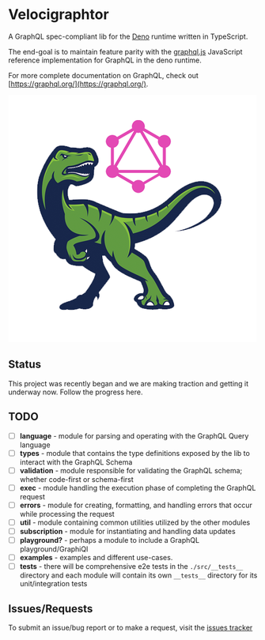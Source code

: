 # Velocigraphtor

A GraphQL spec-compliant lib for the [Deno](https://deno.land/) runtime written in TypeScript.

The end-goal is to maintain feature parity with the [graphql.js](https://github.com/graphql/graphql-js) JavaScript reference implementation for GraphQL in the deno runtime.

For more complete documentation on GraphQL, check out [https://graphql.org/](https://graphql.org/).

![Velocigraphtor Logo](./assets/logo/velocigraphtor_logo.png "Velocigraphtor Logo")

## Status

This project was recently began and we are making traction and getting it underway now. Follow the progress here.

## TODO

- [ ] **language** - module for parsing and operating with the GraphQL Query language
- [ ] **types** - module that contains the type definitions exposed by the lib to interact with the GraphQL Schema
- [ ] **validation** - module responsible for validating the GraphQL schema; whether code-first or schema-first
- [ ] **exec** - module handling the execution phase of completing the GraphQL request
- [ ] **errors** - module for creating, formatting, and handling errors that occur while processing the request
- [ ] **util** - module containing common utilities utilized by the other modules
- [ ] **subscription** - module for instantiating and handling data updates
- [ ] **playground?** - perhaps a module to include a GraphQL playground/GraphiQl
- [ ] **examples** - examples and different use-cases.
- [ ] **tests** - there will be comprehensive e2e tests in the `./src/__tests__` directory and each module will contain its own `__tests__` directory for its unit/integration tests

## Issues/Requests

To submit an issue/bug report or to make a request, visit the [issues tracker](https://github.com/cmwhited/velocigraphtor/issues)
